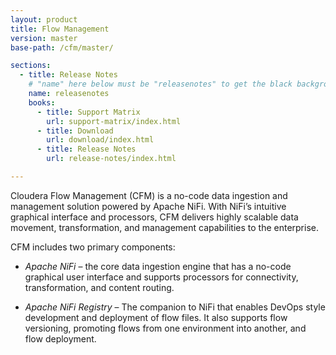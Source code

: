 ```yaml
---
layout: product
title: Flow Management
version: master
base-path: /cfm/master/

sections:
  - title: Release Notes
    # "name" here below must be "releasenotes" to get the black background
    name: releasenotes
    books:
      - title: Support Matrix
        url: support-matrix/index.html
      - title: Download
        url: download/index.html
      - title: Release Notes
        url: release-notes/index.html

---
```


Cloudera Flow Management (CFM) is a no-code data ingestion and
management solution powered by Apache NiFi. With NiFi’s intuitive
graphical interface and processors, CFM delivers highly scalable data
movement, transformation, and management capabilities to the enterprise.

CFM includes two primary components:

- *Apache NiFi* – the core data ingestion engine that has a no-code
  graphical user interface and supports processors for connectivity,
  transformation, and content routing.

- *Apache NiFi Registry* – The companion to NiFi that enables DevOps
  style development and deployment of flow files. It also supports flow
  versioning, promoting flows from one environment into another, and flow
  deployment.
